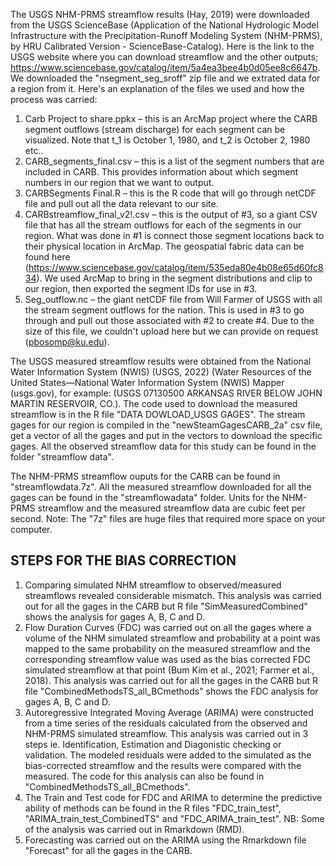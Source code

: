 The USGS NHM-PRMS streamflow results (Hay, 2019) were downloaded from the USGS ScienceBase (Application of the National Hydrologic Model Infrastructure with the Precipitation-Runoff Modeling System (NHM-PRMS), by HRU Calibrated Version - ScienceBase-Catalog). Here is the link to the USGS website where you can download streamflow and the other outputs; https://www.sciencebase.gov/catalog/item/5a4ea3bee4b0d05ee8c6647b. We downloaded the "nsegment_seg_sroff" zip file and we extrated data for a region from it. Here's an explanation of the files we used and how the process was carried:

1)	Carb Project to share.ppkx – this is an ArcMap project where the CARB segment outflows (stream discharge) for each segment can be visualized. Note that t_1 is October 1, 1980, and t_2 is October 2, 1980 etc..
2)	CARB_segments_final.csv – this is a list of the segment numbers that are included in CARB. This provides information about which segment numbers in our region that we want to output.
3)	CARBSegments Final.R – this is the R code that will go through netCDF file and pull out all the data relevant to our site.
4)	CARBstreamflow_final_v2!.csv – this is the output of #3, so a giant CSV file that has all the stream outflows for each of the segments in our region. What was done in #1 is connect those segment locations back to their physical location in ArcMap. The geospatial fabric data can be found here (https://www.sciencebase.gov/catalog/item/535eda80e4b08e65d60fc834). We used ArcMap to bring in the segment distributions and clip to our region, then exported the segment IDs for use in #3.
5)	Seg_outflow.nc – the giant netCDF file from Will Farmer of USGS with all the stream segment outflows for the nation. This is used in #3 to go through and pull out those associated with #2 to create #4. Due to the size of this file, we couldn't upload here but we can provide on request (pbosomp@ku.edu).
 
The USGS measured streamflow results were obtained from the National Water Information System (NWIS) (USGS, 2022) (Water Resources of the United States—National Water Information System (NWIS) Mapper (usgs.gov), for example: (USGS 07130500 ARKANSAS RIVER BELOW JOHN MARTIN RESERVOIR, CO.). The code used to download the measured streamflow is in the R file "DATA DOWLOAD_USGS GAGES". The stream gages for our region is compiled in the "newSteamGagesCARB_2a" csv file, get a vector of all the gages and put in the vectors to download the specific gages. All the observed streamflow data for this study can be found in the folder "streamflow data".

The NHM-PRMS streamflow ouputs for the CARB can be found in "streamflowdata.7z". All the measured streamflow downloaded for all the gages can be found in the "streamflowadata" folder. Units for the NHM-PRMS streamflow and the measured streamflow data are cubic feet per second.
Note: The "7z" files are huge files that required more space on your computer. 
 
## STEPS FOR THE BIAS CORRECTION
1. Comparing simulated NHM streamflow to observed/measured streamflows revealed considerable mismatch. This analysis was carried out for all the gages in the CARB but R file "SimMeasuredCombined" shows the analysis for gages A, B, C and D.
2. Flow Duration Curves (FDC) was carried out on all the gages where a volume of the NHM simulated streamflow and probability at a point was mapped to the same probability on the measured streamflow and the corresponding streamflow value was used as the bias corrected FDC simulated streamflow at that point (Bum Kim et al., 2021; Farmer et al., 2018). This analysis was carried out for all the gages in the CARB but R file "CombinedMethodsTS_all_BCmethods" shows the FDC analysis for gages A, B, C and D.
3. Autoregressive Integrated Moving Average (ARIMA) were constructed from a time series of the residuals calculated from the observed and NHM-PRMS simulated streamflow. This analysis was carried out in 3 steps ie. Identification, Estimation and Diagonistic checking or validation. The modeled residuals were added to the simulated as the bias-corrected streamflow and the results were compared with the measured. The code for this analysis can also be found in "CombinedMethodsTS_all_BCmethods".
4. The Train and Test code for FDC and ARIMA to determine the predictive ability of methods can be found in the R files "FDC_train_test", "ARIMA_train_test_CombinedTS" and "FDC_ARIMA_train_test". NB: Some of the analysis was carried out in Rmarkdown (RMD).
5. Forecasting was carried out on the ARIMA using the Rmarkdown file "Forecast" for all the gages in the CARB.

